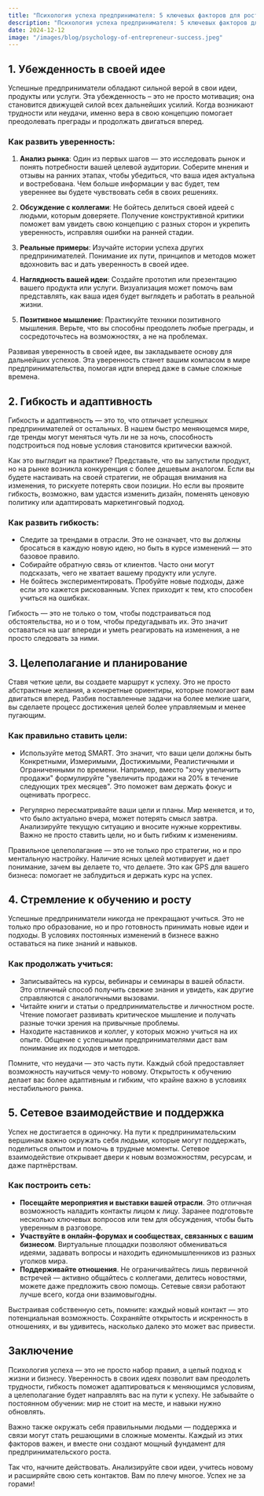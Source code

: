 ```yaml
---  
title: "Психология успеха предпринимателя: 5 ключевых факторов для роста бизнеса"  
description: "Психология успеха предпринимателя: 5 ключевых факторов для роста бизнеса"  
date: 2024-12-12
image: "/images/blog/psychology-of-entrepreneur-success.jpeg" 
---
```


## 1. Убежденность в своей идее

Успешные предприниматели обладают сильной верой в свои идеи, продукты или услуги. Эта убежденность – это не просто мотивация; она становится движущей силой всех дальнейших усилий. Когда возникают трудности или неудачи, именно вера в свою концепцию помогает преодолевать преграды и продолжать двигаться вперед.

### Как развить уверенность:

1. **Анализ рынка**: Один из первых шагов — это исследовать рынок и понять потребности вашей целевой аудитории. Соберите мнения и отзывы на ранних этапах, чтобы убедиться, что ваша идея актуальна и востребована. Чем больше информации у вас будет, тем увереннее вы будете чувствовать себя в своих решениях. 

2. **Обсуждение с коллегами**: Не бойтесь делиться своей идеей с людьми, которым доверяете. Получение конструктивной критики поможет вам увидеть свою концепцию с разных сторон и укрепить уверенность, исправляя ошибки на ранней стадии. 

3. **Реальные примеры**: Изучайте истории успеха других предпринимателей. Понимание их пути, принципов и методов может вдохновить вас и дать уверенность в своей идее. 

4. **Наглядность вашей идеи**: Создайте прототип или презентацию вашего продукта или услуги. Визуализация может помочь вам представлять, как ваша идея будет выглядеть и работать в реальной жизни.

5. **Позитивное мышление**: Практикуйте техники позитивного мышления. Верьте, что вы способны преодолеть любые преграды, и сосредоточьтесь на возможностях, а не на проблемах. 

Развивая уверенность в своей идее, вы закладываете основу для дальнейших успехов. Эта уверенность станет вашим компасом в мире предпринимательства, помогая идти вперед даже в самые сложные времена.
## 2. Гибкость и адаптивность

Гибкость и адаптивность — это то, что отличает успешных предпринимателей от остальных. В нашем быстро меняющемся мире, где тренды могут меняться чуть ли не за ночь, способность подстроиться под новые условия становится критически важной.

Как это выглядит на практике? Представьте, что вы запустили продукт, но на рынке возникла конкуренция с более дешевым аналогом. Если вы будете настаивать на своей стратегии, не обращая внимания на изменения, то рискуете потерять свои позиции. Но если вы проявите гибкость, возможно, вам удастся изменить дизайн, поменять ценовую политику или адаптировать маркетинговый подход.

### Как развить гибкость:
- Следите за трендами в отрасли. Это не означает, что вы должны бросаться в каждую новую идею, но быть в курсе изменений — это базовое правило.
- Собирайте обратную связь от клиентов. Часто они могут подсказать, чего не хватает вашему продукту или услуге.
- Не бойтесь экспериментировать. Пробуйте новые подходы, даже если это кажется рискованным. Успех приходит к тем, кто способен учиться на ошибках.

Гибкость — это не только о том, чтобы подстраиваться под обстоятельства, но и о том, чтобы предугадывать их. Это значит оставаться на шаг впереди и уметь реагировать на изменения, а не просто следовать за ними.
## 3. Целеполагание и планирование

Ставя четкие цели, вы создаете маршрут к успеху. Это не просто абстрактные желания, а конкретные ориентиры, которые помогают вам двигаться вперед. Разбив поставленные задачи на более мелкие шаги, вы сделаете процесс достижения целей более управляемым и менее пугающим. 

### Как правильно ставить цели:
- Используйте метод SMART. Это значит, что ваши цели должны быть Конкретными, Измеримыми, Достижимыми, Реалистичными и Ограниченными по времени. Например, вместо "хочу увеличить продажи" формулируйте "увеличить продажи на 20% в течение следующих трех месяцев". Это поможет вам держать фокус и оценивать прогресс.
  
- Регулярно пересматривайте ваши цели и планы. Мир меняется, и то, что было актуально вчера, может потерять смысл завтра. Анализируйте текущую ситуацию и вносите нужные коррективы. Важно не просто ставить цели, но и быть гибким к изменениям.

Правильное целеполагание — это не только про стратегии, но и про ментальную настройку. Наличие ясных целей мотивирует и дает понимание, зачем вы делаете то, что делаете. Это как GPS для вашего бизнеса: помогает не заблудиться и держать курс на успех.
## 4. Стремление к обучению и росту

Успешные предприниматели никогда не прекращают учиться. Это не только про образование, но и про готовность принимать новые идеи и подходы. В условиях постоянных изменений в бизнесе важно оставаться на пике знаний и навыков. 

### Как продолжать учиться:
- Записывайтесь на курсы, вебинары и семинары в вашей области. Это отличный способ получить свежие знания и увидеть, как другие справляются с аналогичными вызовами.
- Читайте книги и статьи о предпринимательстве и личностном росте. Чтение помогает развивать критическое мышление и получать разные точки зрения на привычные проблемы.
- Находите наставников и коллег, у которых можно учиться на их опыте. Общение с успешными предпринимателями даст вам понимание их подходов и методов.

Помните, что неудачи — это часть пути. Каждый сбой предоставляет возможность научиться чему-то новому. Открытость к обучению делает вас более адаптивным и гибким, что крайне важно в условиях нестабильного рынка.
## 5. Сетевое взаимодействие и поддержка

Успех не достигается в одиночку. На пути к предпринимательским вершинам важно окружать себя людьми, которые могут поддержать, поделиться опытом и помочь в трудные моменты. Сетевое взаимодействие открывает двери к новым возможностям, ресурсам, и даже партнёрствам.

### Как построить сеть:
- **Посещайте мероприятия и выставки вашей отрасли**. Это отличная возможность наладить контакты лицом к лицу. Заранее подготовьте несколько ключевых вопросов или тем для обсуждения, чтобы быть уверенным в разговоре.
- **Участвуйте в онлайн-форумах и сообществах, связанных с вашим бизнесом**. Виртуальные площадки позволяют обмениваться идеями, задавать вопросы и находить единомышленников из разных уголков мира.
- **Поддерживайте отношения**. Не ограничивайтесь лишь первичной встречей — активно общайтесь с коллегами, делитесь новостями, можете даже предложить свою помощь. Сетевые связи работают лучше всего, когда они взаимовыгодны.

Выстраивая собственную сеть, помните: каждый новый контакт — это потенциальная возможность. Сохраняйте открытость и искренность в отношениях, и вы удивитесь, насколько далеко это может вас привести.
## Заключение

Психология успеха — это не просто набор правил, а целый подход к жизни и бизнесу. Уверенность в своих идеях позволит вам преодолеть трудности, гибкость поможет адаптироваться к меняющимся условиям, а целеполагание будет направлять вас на пути к успеху. Не забывайте о постоянном обучении: мир не стоит на месте, и навыки нужно обновлять. 

Важно также окружать себя правильными людьми — поддержка и связи могут стать решающими в сложные моменты. Каждый из этих факторов важен, и вместе они создают мощный фундамент для предпринимательского роста. 

Так что, начните действовать. Анализируйте свои идеи, учитесь новому и расширяйте свою сеть контактов. Вам по плечу многое. Успех не за горами!
